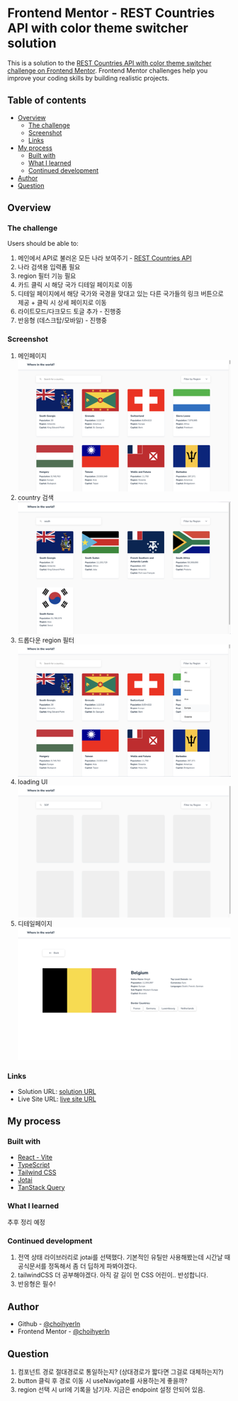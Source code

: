 # Frontend Mentor - REST Countries API with color theme switcher solution

This is a solution to the [REST Countries API with color theme switcher challenge on Frontend Mentor](https://www.frontendmentor.io/challenges/rest-countries-api-with-color-theme-switcher-5cacc469fec04111f7b848ca). Frontend Mentor challenges help you improve your coding skills by building realistic projects.

## Table of contents

- [Overview](#overview)
    - [The challenge](#the-challenge)
    - [Screenshot](#screenshot)
    - [Links](#links)
- [My process](#my-process)
    - [Built with](#built-with)
    - [What I learned](#what-i-learned)
    - [Continued development](#continued-development)
- [Author](#author)
- [Question](#question)

## Overview

### The challenge

Users should be able to:

1. 메인에서 API로 불러온 모든 나라 보여주기 - [REST Countries API](https://restcountries.com/)
2. 나라 검색용 입력폼 필요
3. region 필터 기능 필요
4. 카드 클릭 시 해당 국가 디테일 페이지로 이동
5. 디테일 페이지에서 해당 국가와 국경을 맞대고 있는 다른 국가들의 링크 버튼으로 제공 + 클릭 시 상세 페이지로 이동
6. 라이트모드/다크모드 토글 추가 - 진행중
7. 반응형 (데스크탑/모바일) - 진행중

### Screenshot

1. 메인페이지
![main](./public/screenshot/main.png)
2. country 검색
![search](./public/screenshot/search.png)
3. 드롭다운 region 필터
![filter](./public/screenshot/filter.png)
4. loading UI
![loading](./public/screenshot/loading.png)
5. 디테일페이지
![detail](./public/screenshot/detail.png)

### Links

- Solution URL: [solution URL]()
- Live Site URL: [live site URL](https://fem-where-in-the-world.vercel.app/)

## My process

### Built with

- [React - Vite](https://ko.vite.dev/guide/)
- [TypeScript](https://www.typescriptlang.org/ko/)
- [Tailwind CSS](https://tailwindcss.com/)
- [Jotai](https://jotai.org/)
- [TanStack Query](https://tanstack.com/query/latest/docs/framework/react/overview)

### What I learned
추후 정리 예정

### Continued development

1. 전역 상태 라이브러리로 jotai를 선택했다.
기본적인 유틸만 사용해봤는데 시간날 때 공식문서를 정독해서 좀 더 딥하게 파봐야겠다.
2. tailwindCSS 더 공부해야겠다. 아직 갈 길이 먼 CSS 어린이.. 반성합니다.
3. 반응형은 필수!

## Author

- Github - [@choihyerln](https://github.com/choihyerln)
- Frontend Mentor - [@choihyerln](https://www.frontendmentor.io/profile/choihyerln)

## Question
1. 컴포넌트 경로 절대경로로 통일하는지? (상대경로가 짧다면 그걸로 대체하는지?)
2. button 클릭 후 경로 이동 시 useNavigate를 사용하는게 좋을까?
3. region 선택 시 url에 기록을 남기자. 지금은 endpoint 설정 안되어 있음.
